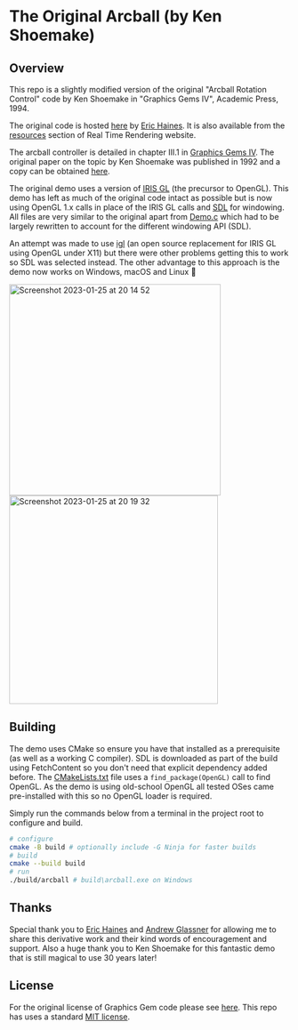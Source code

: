# The Original Arcball (by Ken Shoemake)

## Overview

This repo is a slightly modified version of the original "Arcball Rotation Control" code by Ken Shoemake in "Graphics Gems IV", Academic Press, 1994.

The original code is hosted [here](https://github.com/erich666/GraphicsGems/tree/master/gemsiv/arcball) by [Eric Haines](https://github.com/erich666). It is also available from the [resources](https://www.realtimerendering.com/resources/GraphicsGems/gemsiv/arcball/) section of Real Time Rendering website.

The arcball controller is detailed in chapter III.1 in [Graphics Gems IV](https://amzn.eu/d/9F09jiK). The original paper on the topic by Ken Shoemake was published in 1992 and a copy can be obtained [here](https://www.talisman.org/~erlkonig/misc/shoemake92-arcball.pdf).

The original demo uses a version of [IRIS GL](https://en.wikipedia.org/wiki/IRIS_GL) (the precursor to OpenGL). This demo has left as much of the original code intact as possible but is now using OpenGL 1.x calls in place of the IRIS GL calls and [SDL](https://www.libsdl.org/) for windowing. All files are very similar to the original apart from [Demo.c](/Demo.c) which had to be largely rewritten to account for the different windowing API (SDL).

An attempt was made to use [igl](https://github.com/irixxxx/igl) (an open source replacement for IRIS GL using OpenGL under X11) but there were other problems getting this to work so SDL was selected instead. The other advantage to this approach is the demo now works on Windows, macOS and Linux 🥳

<img width="380" alt="Screenshot 2023-01-25 at 20 14 52" src="https://user-images.githubusercontent.com/1136625/215216747-689f0a80-9321-49be-a448-4ef5c99f6ac1.png"> <img width="375" alt="Screenshot 2023-01-25 at 20 19 32" src="https://user-images.githubusercontent.com/1136625/215217658-f248987a-c1c7-4654-b8ac-2228a86cd408.png">

## Building

The demo uses CMake so ensure you have that installed as a prerequisite (as well as a working C compiler). SDL is downloaded as part of the build using FetchContent so you don't need that explicit dependency added before. The [CMakeLists.txt](/CMakeLists.txt) file uses a `find_package(OpenGL)` call to find OpenGL. As the demo is using old-school OpenGL all tested OSes came pre-installed with this so no OpenGL loader is required.

Simply run the commands below from a terminal in the project root to configure and build.

```bash
# configure
cmake -B build # optionally include -G Ninja for faster builds
# build
cmake --build build
# run
./build/arcball # build\arcball.exe on Windows
```

## Thanks

Special thank you to [Eric Haines](https://erich.realtimerendering.com/) and [Andrew Glassner](https://www.glassner.com/) for allowing me to share this derivative work and their kind words of encouragement and support. Also a huge thank you to Ken Shoemake for this fantastic demo that is still magical to use 30 years later!

## License

For the original license of Graphics Gem code please see [here](https://github.com/erich666/GraphicsGems/blob/master/LICENSE.md). This repo has uses a standard [MIT license](/LICENSE.md).
